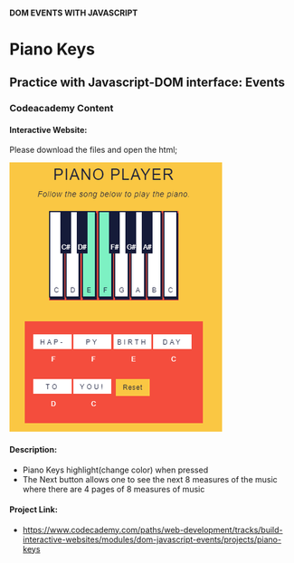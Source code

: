 #### DOM EVENTS WITH JAVASCRIPT

# Piano Keys
## Practice with Javascript-DOM interface: Events
### Codeacademy Content

#### Interactive Website:
Please download the files and open the html;

![pianokeys](pianokeys.png)
#### Description:
- Piano Keys highlight(change color) when pressed
- The Next button allows one to see the next 8 measures of the music where there are 4 pages of 8 measures of music

#### Project Link:
- https://www.codecademy.com/paths/web-development/tracks/build-interactive-websites/modules/dom-javascript-events/projects/piano-keys
